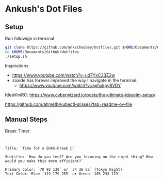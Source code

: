 
# Ankush's Dot Files

## Setup

Run followign in terminal

```bash
git clone https://github.com/ankschoubey/dotfiles.git $HOME/Documents/Github/dotfiles
cd $HOME/Documents/Github/dotfiles
./setup.sh
```

Inspirations:
- https://www.youtube.com/watch?v=ud7YxC33Z3w
- zoxide has forever improved the way I navigate in the terminal.
  - https://www.youtube.com/watch?v=aghxkpyRVDY

IdeaVimRC: https://www.cyberwizard.io/posts/the-ultimate-ideavim-setup/

https://github.com/ahmetb/kubectl-aliases?tab=readme-ov-file

## Manual Steps

Break Timer:
```


Title: `Time for a QUAK-break 🦆`

Subtitle: `How do you feel? Are you focusing on the right thing? How would you make this more efficient?`

Primary Color: `70 92 139` or `34 36 55` (Tokyo Night)
Text Color: Blue `119 179 255` or Green `185 233 129`
